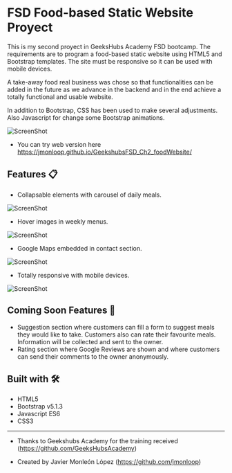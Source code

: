 # FSD Food-based Static Website Proyect
This is my second proyect in GeeksHubs Academy FSD bootcamp.
The requirements are to program a food-based static website using HTML5 and Bootstrap templates. 
The site must be responsive so it can be used with mobile devices.

A take-away food real business was chose so that functionalities can be added in the future as we advance in the backend and in the end achieve a totally functional and usable website.

In addition to Bootstrap, CSS has been used to make several adjustments. Also Javascript for change some Bootstrap animations.


![ScreenShot](https://raw.githubusercontent.com/jmonloop/GeekshubsFSD_Ch2_foodWebsite/master/assets/homeHide.jpg)





* You can try web version here
https://jmonloop.github.io/GeekshubsFSD_Ch2_foodWebsite/





## Features 📋
* Collapsable elements with carousel of daily meals.

![ScreenShot](https://raw.githubusercontent.com/jmonloop/GeekshubsFSD_Ch2_foodWebsite/master/assets/homeShown.jpg)



* Hover images in weekly menus.

![ScreenShot](https://raw.githubusercontent.com/jmonloop/GeekshubsFSD_Ch2_foodWebsite/master/assets/menuHover.jpg)



* Google Maps embedded in contact section.

![ScreenShot](https://raw.githubusercontent.com/jmonloop/GeekshubsFSD_Ch2_foodWebsite/master/assets/contact.jpg)



* Totally responsive with mobile devices.

![ScreenShot](https://raw.githubusercontent.com/jmonloop/GeekshubsFSD_Ch2_foodWebsite/master/assets/responsive.jpg)





## Coming Soon Features 🚀 
* Suggestion section where customers can fill a form to suggest meals they would like to take.
    Customers also can rate their favourite meals. Information will be collected and sent to the owner.
* Rating section where Google Reviews are shown and where customers can send their comments to the owner anonymously. 





## Built with 🛠️

* HTML5
* Bootstrap v5.1.3
* Javascript ES6
* CSS3



---
* Thanks to Geekshubs Academy for the training received (https://github.com/GeeksHubsAcademy)

* Created by Javier Monleón López (https://github.com/jmonloop)
